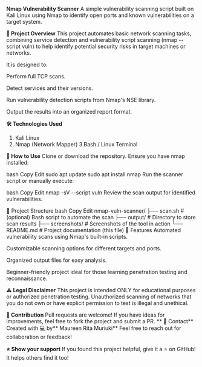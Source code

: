 **Nmap Vulnerability Scanner**
A simple vulnerability scanning script built on Kali Linux using Nmap to identify open ports and known vulnerabilities on a target system.

**📖 Project Overview**
This project automates basic network scanning tasks, combining service detection and vulnerability script scanning (nmap --script vuln) to help identify potential security risks in target machines or networks.

It is designed to:

Perform full TCP scans.

Detect services and their versions.

Run vulnerability detection scripts from Nmap's NSE library.

Output the results into an organized report format.

**🛠 Technologies Used**
1. Kali Linux
2. Nmap (Network Mapper)
3.Bash / Linux Terminal

**🚀 How to Use**
Clone or download the repository.
Ensure you have nmap installed:

bash
Copy
Edit
sudo apt update
sudo apt install nmap
Run the scanner script or manually execute:

bash
Copy
Edit
nmap -sV --script vuln <target-ip>
Review the scan output for identified vulnerabilities.

📂 Project Structure
bash
Copy
Edit
nmap-vuln-scanner/
├── scan.sh           # (optional) Bash script to automate the scan
├── output/           # Directory to store scan results
├── screenshots/      # Screenshots of the tool in action
└── README.md         # Project documentation (this file)
🎯 Features
Automated vulnerability scans using Nmap's built-in scripts.

Customizable scanning options for different targets and ports.

Organized output files for easy analysis.

Beginner-friendly project ideal for those learning penetration testing and reconnaissance.

**⚠️ Legal Disclaimer**
This project is intended ONLY for educational purposes or authorized penetration testing.
Unauthorized scanning of networks that you do not own or have explicit permission to test is illegal and unethical.


**🤝 Contribution**
Pull requests are welcome!
If you have ideas for improvements, feel free to fork the project and submit a PR.
**
📧 Contact**
Created with 💻 by** Maureen Rita Muriuki**
Feel free to reach out for collaboration or feedback!

**⭐️ Show your support**
If you found this project helpful, give it a ⭐️ on GitHub! It helps others find it too!
